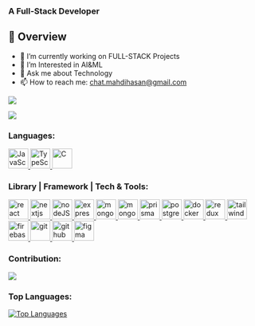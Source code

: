 <h3>A Full-Stack Developer</h3>

## :eyes: Overview

- 🔭 I’m currently working on FULL-STACK Projects
- 🌱 I’m Interested in AI&ML
- 💬 Ask me about Technology
- 📫 How to reach me: chat.mahdihasan@gmail.com

<a href="https://www.github.com/maybemahdi" target="_blank" rel="noreferrer"><img
src="https://img.shields.io/github/followers/maybemahdi?logo=github&style=for-the-badge&color=0891b2&labelColor=1c1917" /></a>

<p align="left"> <a href="https://www.linkedin.com/in/maybemahdi/" target="blank"> <img src="https://img.shields.io/badge/LinkedIn-0077B5?style=for-the-badge&logo=linkedin&logoColor=white
"></a></p>

<h3 align="left">Languages:</h3>
<p align="left">
<a href="https://www.javascript.com/" target="_blank" rel="noreferrer">
<img src="https://upload.wikimedia.org/wikipedia/commons/thumb/9/99/Unofficial_JavaScript_logo_2.svg/2048px-Unofficial_JavaScript_logo_2.svg.png" alt="JavaScript" width="40" height="40"/>
</a>
<a href="https://www.typescriptlang.org/" target="_blank" rel="noreferrer">
<img src="https://upload.wikimedia.org/wikipedia/commons/thumb/f/f5/Typescript.svg/640px-Typescript.svg.png" alt="TypeScript" width="40" height="40"/>
</a>
 <a href="https://www.cprogramming.com/" target="_blank" rel="noreferrer">
 <img src="https://upload.wikimedia.org/wikipedia/commons/1/19/C_Logo.png" alt="C" width="40" height="40"/>
 </a>
 </p>

<h3 align="left">Library | Framework | Tech & Tools:</h3>
<p align="left">
<a href="https://reactjs.org/" target="_blank" rel="noreferrer"> <img src="https://icon.icepanel.io/Technology/svg/React.svg" alt="react" width="40" height="40"/>
</a>
<a href="https://nextjs.org/" target="_blank" rel="noreferrer"> <img src="https://icon.icepanel.io/Technology/png-shadow-512/Next.js.png" alt="nextjs" width="40" height="40"/>
</a>
<a href="https://nodejs.org/en" target="_blank" rel="noreferrer"> <img src="https://cdn.iconscout.com/icon/free/png-512/free-node-js-1-1174935.png?f=webp&w=256" alt="nodeJS" width="40" height="40"/>
</a>
<a href="https://expressjs.com/" target="_blank" rel="noreferrer"> <img src="https://icon.icepanel.io/Technology/png-shadow-512/Express.png" alt="express" width="40" height="40"/>
</a>
<a href="https://www.mongodb.com/docs/" target="_blank" rel="noreferrer"> <img src="https://icon.icepanel.io/Technology/svg/MongoDB.svg" alt="mongodb" width="40" height="40"/>
</a>
<a href="https://mongoosejs.com/docs/guide.html" target="_blank" rel="noreferrer"> <img src="https://icon.icepanel.io/Technology/svg/Mongoose.js.svg" alt="mongoose" width="40" height="40"/>
</a>
<a href="https://www.prisma.io/docs" target="_blank" rel="noreferrer"> <img src="https://i.ibb.co.com/Vw55PrD/img-icons8.png" alt="prisma" width="40" height="40"/>
</a>
<a href="https://www.postgresql.org/docs/" target="_blank" rel="noreferrer"> <img src="https://icon.icepanel.io/Technology/svg/PostgresSQL.svg" alt="postgresql" width="40" height="40"/>
</a>
<a href="https://docs.docker.com/" target="_blank" rel="noreferrer"> <img src="https://icon.icepanel.io/Technology/svg/Docker.svg" alt="docker" width="40" height="40"/>
</a>
<a href="https://redux.js.org/introduction/getting-started" target="_blank" rel="noreferrer"> <img src="https://icon.icepanel.io/Technology/svg/Redux.svg" alt="redux" width="40" height="40"/>
</a>
<a href="https://tailwindcss.com/" target="_blank" rel="noreferrer"> <img src="https://www.vectorlogo.zone/logos/tailwindcss/tailwindcss-icon.svg" alt="tailwind" width="40" height="40"/>
</a>
<a href="https://firebase.google.com/" target="_blank" rel="noreferrer"> <img src="https://icon.icepanel.io/Technology/svg/Firebase.svg" alt="firebase" width="40" height="40"/>
</a>
<a href="https://git-scm.com/" target="_blank" rel="noreferrer"> <img src="https://icon.icepanel.io/Technology/svg/Git.svg" alt="git" width="40" height="40"/>
</a>
<a href="https://github.com/" target="_blank" rel="noreferrer"> <img src="https://img.icons8.com/nolan/512/github.png" alt="github" width="40" height="40"/>
</a>
<a href="https://www.figma.com/" target="_blank" rel="noreferrer"> <img src="https://icon.icepanel.io/Technology/svg/Figma.svg" alt="figma" width="40" height="40"/>
</a>
</p>

<!--

<h3>My GitHub Stats:</h3>

<a href="http://www.github.com/maybemahdi"><img src="https://github-readme-stats.vercel.app/api?username=maybemahdi&show_icons=true&hide=&count_private=true&title_color=22c55e&text_color=ffffff&icon_color=0891b2&bg_color=1c1917&hide_border=true&show_icons=true" alt="maybemahdi's GitHub stats" /></a>

-->

<h3>Contribution:</h3>

<a href="http://www.github.com/maybemahdi"><img src="https://github-readme-streak-stats.herokuapp.com/?user=maybemahdi&stroke=ffffff&background=1c1917&ring=22c55e&fire=22c55e&currStreakNum=ffffff&currStreakLabel=22c55e&sideNums=ffffff&sideLabels=ffffff&dates=ffffff&hide_border=true" /></a>

<h3>Top Languages:</h3>

<a href="https://github.com/maybemahdi" align="left"><img src="https://github-readme-stats.vercel.app/api/top-langs/?username=maybemahdi&langs_count=10&title_color=22c55e&text_color=ffffff&icon_color=0891b2&bg_color=1c1917&hide_border=true&locale=en&custom_title=Top%20%Languages" alt="Top Languages" /></a>

